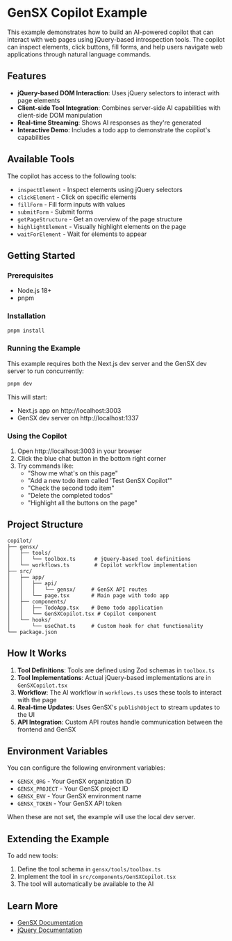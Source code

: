 # GenSX Copilot Example

This example demonstrates how to build an AI-powered copilot that can interact with web pages using jQuery-based introspection tools. The copilot can inspect elements, click buttons, fill forms, and help users navigate web applications through natural language commands.

## Features

- **jQuery-based DOM Interaction**: Uses jQuery selectors to interact with page elements
- **Client-side Tool Integration**: Combines server-side AI capabilities with client-side DOM manipulation
- **Real-time Streaming**: Shows AI responses as they're generated
- **Interactive Demo**: Includes a todo app to demonstrate the copilot's capabilities

## Available Tools

The copilot has access to the following tools:

- `inspectElement` - Inspect elements using jQuery selectors
- `clickElement` - Click on specific elements
- `fillForm` - Fill form inputs with values
- `submitForm` - Submit forms
- `getPageStructure` - Get an overview of the page structure
- `highlightElement` - Visually highlight elements on the page
- `waitForElement` - Wait for elements to appear

## Getting Started

### Prerequisites

- Node.js 18+
- pnpm

### Installation

```bash
pnpm install
```

### Running the Example

This example requires both the Next.js dev server and the GenSX dev server to run concurrently:

```bash
pnpm dev
```

This will start:
- Next.js app on http://localhost:3003
- GenSX dev server on http://localhost:1337

### Using the Copilot

1. Open http://localhost:3003 in your browser
2. Click the blue chat button in the bottom right corner
3. Try commands like:
   - "Show me what's on this page"
   - "Add a new todo item called 'Test GenSX Copilot'"
   - "Check the second todo item"
   - "Delete the completed todos"
   - "Highlight all the buttons on the page"

## Project Structure

```
copilot/
├── gensx/
│   ├── tools/
│   │   └── toolbox.ts      # jQuery-based tool definitions
│   └── workflows.ts        # Copilot workflow implementation
├── src/
│   ├── app/
│   │   ├── api/
│   │   │   └── gensx/     # GenSX API routes
│   │   └── page.tsx       # Main page with todo app
│   ├── components/
│   │   ├── TodoApp.tsx    # Demo todo application
│   │   └── GenSXCopilot.tsx # Copilot component
│   └── hooks/
│       └── useChat.ts     # Custom hook for chat functionality
└── package.json
```

## How It Works

1. **Tool Definitions**: Tools are defined using Zod schemas in `toolbox.ts`
2. **Tool Implementations**: Actual jQuery-based implementations are in `GenSXCopilot.tsx`
3. **Workflow**: The AI workflow in `workflows.ts` uses these tools to interact with the page
4. **Real-time Updates**: Uses GenSX's `publishObject` to stream updates to the UI
5. **API Integration**: Custom API routes handle communication between the frontend and GenSX

## Environment Variables

You can configure the following environment variables:

- `GENSX_ORG` - Your GenSX organization ID
- `GENSX_PROJECT` - Your GenSX project ID
- `GENSX_ENV` - Your GenSX environment name
- `GENSX_TOKEN` - Your GenSX API token

When these are not set, the example will use the local dev server.

## Extending the Example

To add new tools:

1. Define the tool schema in `gensx/tools/toolbox.ts`
2. Implement the tool in `src/components/GenSXCopilot.tsx`
3. The tool will automatically be available to the AI

## Learn More

- [GenSX Documentation](https://docs.gensx.com)
- [jQuery Documentation](https://api.jquery.com)
